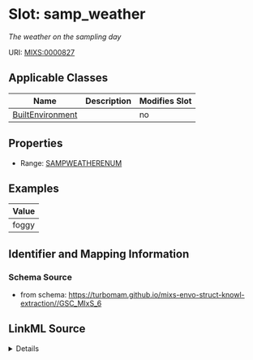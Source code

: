 # Slot: samp_weather


_The weather on the sampling day_



URI: [MIXS:0000827](https://w3id.org/mixs/0000827)



<!-- no inheritance hierarchy -->




## Applicable Classes

| Name | Description | Modifies Slot |
| --- | --- | --- |
[BuiltEnvironment](BuiltEnvironment.md) |  |  no  |







## Properties

* Range: [SAMPWEATHERENUM](SAMPWEATHERENUM.md)






## Examples

| Value |
| --- |
| foggy |

## Identifier and Mapping Information







### Schema Source


* from schema: https://turbomam.github.io/mixs-envo-struct-knowl-extraction//GSC_MIxS_6




## LinkML Source

<details>
```yaml
name: samp_weather
description: The weather on the sampling day
title: sampling day weather
notes:
- day
- weather
examples:
- value: foggy
from_schema: https://turbomam.github.io/mixs-envo-struct-knowl-extraction//GSC_MIxS_6
rank: 1000
slot_uri: MIXS:0000827
multivalued: false
alias: samp_weather
domain_of:
- BuiltEnvironment
range: SAMP_WEATHER_ENUM
required: false
recommended: false

```
</details>